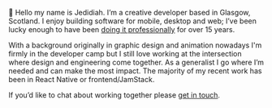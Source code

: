 👋 Hello my name is Jedidiah. I’m a creative developer based in Glasgow, Scotland. I enjoy building software for mobile, desktop and web; I’ve been lucky enough to have been [doing it professionally](https://jedidiah.dev/experience/) for over 15 years. 

With a background originally in graphic design and animation nowadays I'm firmly in the developer camp but I still love working at the intersection where design and engineering come together. As a generalist I go where I’m needed and can make the most impact. The majority of my recent work has been in React Native or frontend/JamStack.

If you’d like to chat about working together please [get in touch](mailto:jedidiah@ursaluna.studio).

<!--
**Jedidiah/jedidiah** is a ✨ _special_ ✨ repository because its `README.md` (this file) appears on your GitHub profile.

Here are some ideas to get you started:

- 🔭 I’m currently working on ...
- 🌱 I’m currently learning ...
- 👯 I’m looking to collaborate on ...
- 🤔 I’m looking for help with ...
- 💬 Ask me about ...
- 📫 How to reach me: ...
- 😄 Pronouns: ...
- ⚡ Fun fact: ...
-->
